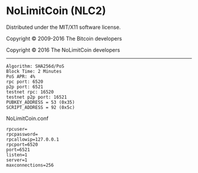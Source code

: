 NoLimitCoin (NLC2)
===================
Distributed under the MIT/X11 software license.

Copyright © 2009-2016 The Bitcoin developers

Copyright © 2016 The NoLimitCoin developers


-----

```
Algorithm: SHA256d/PoS 
Block Time: 2 Minutes
PoS APR: 4%
rpc port: 6520
p2p port: 6521
testnet rpc: 16520
testnet p2p port: 16521
PUBKEY_ADDRESS = 53 (0x35)
SCRIPT_ADDRESS = 92 (0x5c)
```




NoLimitCoin.conf

```
rpcuser=
rpcpassword=
rpcallowip=127.0.0.1
rpcport=6520
port=6521
listen=1
server=1
maxconnections=256
```
